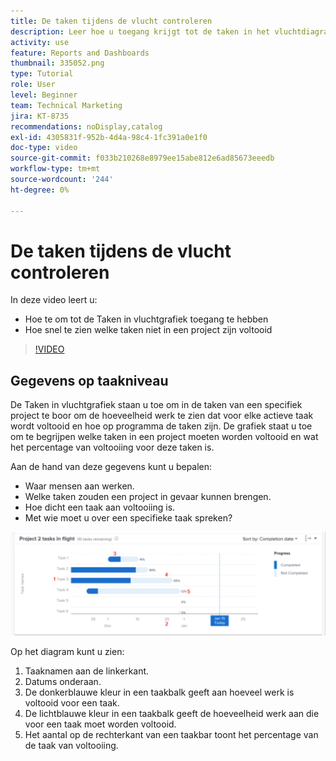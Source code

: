 ```yaml
---
title: De taken tijdens de vlucht controleren
description: Leer hoe u toegang krijgt tot de taken in het vluchtdiagram en hoe u snel kunt zien welke taken niet zijn voltooid in een project, allemaal in [!UICONTROL Enhanced analytics] .
activity: use
feature: Reports and Dashboards
thumbnail: 335052.png
type: Tutorial
role: User
level: Beginner
team: Technical Marketing
jira: KT-8735
recommendations: noDisplay,catalog
exl-id: 4305831f-952b-4d4a-98c4-1fc391a0e1f0
doc-type: video
source-git-commit: f033b210268e8979ee15abe812e6ad85673eeedb
workflow-type: tm+mt
source-wordcount: '244'
ht-degree: 0%

---
```


# De taken tijdens de vlucht controleren

In deze video leert u:

* Hoe te om tot de Taken in vluchtgrafiek toegang te hebben
* Hoe snel te zien welke taken niet in een project zijn voltooid

>[!VIDEO](https://video.tv.adobe.com/v/335052/?quality=12&learn=on)

## Gegevens op taakniveau

De Taken in vluchtgrafiek staan u toe om in de taken van een specifiek project te boor om de hoeveelheid werk te zien dat voor elke actieve taak wordt voltooid en hoe op programma de taken zijn. De grafiek staat u toe om te begrijpen welke taken in een project moeten worden voltooid en wat het percentage van voltooiing voor deze taken is.

Aan de hand van deze gegevens kunt u bepalen:

* Waar mensen aan werken.
* Welke taken zouden een project in gevaar kunnen brengen.
* Hoe dicht een taak aan voltooiing is.
* Met wie moet u over een specifieke taak spreken?

![ een beeld dat een taken in vluchtgrafiek met aantallen op gebieden toont die in de kogels hieronder worden beschreven ](assets/section-2-11.png)

Op het diagram kunt u zien:

1. Taaknamen aan de linkerkant.
1. Datums onderaan.
1. De donkerblauwe kleur in een taakbalk geeft aan hoeveel werk is voltooid voor een taak.
1. De lichtblauwe kleur in een taakbalk geeft de hoeveelheid werk aan die voor een taak moet worden voltooid.
1. Het aantal op de rechterkant van een taakbar toont het percentage van de taak van voltooiing.

